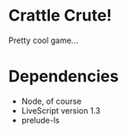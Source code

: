 Crattle Crute!
=============

Pretty cool game...

Dependencies
=============

* Node, of course
* LiveScript version 1.3
* prelude-ls
